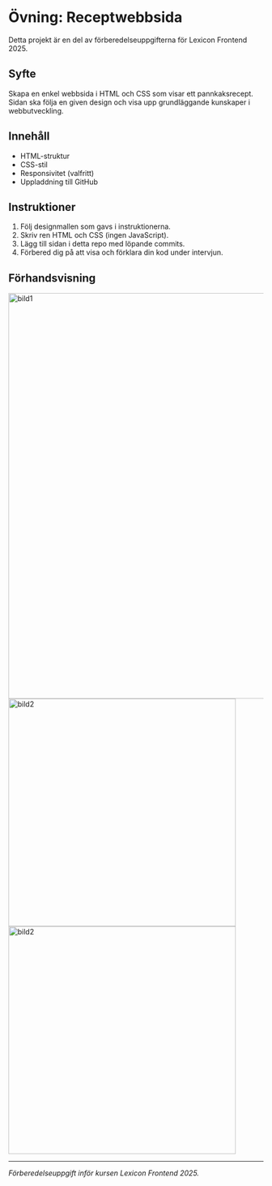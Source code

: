 # Övning: Receptwebbsida

Detta projekt är en del av förberedelseuppgifterna för Lexicon Frontend 2025.

## Syfte

Skapa en enkel webbsida i HTML och CSS som visar ett pannkaksrecept. Sidan ska följa en given design och visa upp grundläggande kunskaper i webbutveckling.

## Innehåll

- HTML-struktur
- CSS-stil
- Responsivitet (valfritt)
- Uppladdning till GitHub

## Instruktioner

1. Följ designmallen som gavs i instruktionerna.
2. Skriv ren HTML och CSS (ingen JavaScript).
3. Lägg till sidan i detta repo med löpande commits.
4. Förbered dig på att visa och förklara din kod under intervjun.

## Förhandsvisning

<img width="800" alt="bild1" src="https://github.com/user-attachments/assets/a4aa89bd-71f5-4599-86cc-db4438f7e43c" />
<img width="449" alt="bild2" src="https://github.com/user-attachments/assets/66c9831f-f1e6-427e-829e-373f378d8d1d" />
<img width="449" alt="bild2" src="https://github.com/user-attachments/assets/65ca548f-713a-420e-af73-36378353fcb5" />


---

*Förberedelseuppgift inför kursen Lexicon Frontend 2025.*
